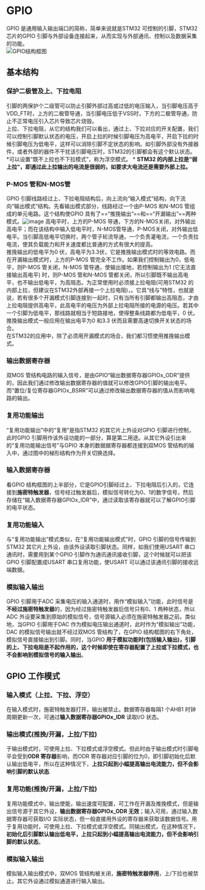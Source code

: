 # GPIO
GPIO 是通用输入输出端口的简称，简单来说就是STM32 可控制的引脚，STM32 芯片的GPIO 引脚与外部设备连接起来，从而实现与外部通讯、控制以及数据采集的功能。    
![GPIO结构框图](http://note.youdao.com/yws/public/resource/3bd5b0854dfbb54fdd612cf89dfacb2c/xmlnote/14F07A5536104EF88874DDD9F157F990/1885)  
## 基本结构
### 保护二极管及上、下拉电阻
引脚的两保护个二级管可以防止引脚外部过高或过低的电压输入，当引脚电压高于VDD_FT时，上方的二极管导通，当引脚电压低于VSS时，下方的二极管导通，防止不正常电压引入芯片导致芯片烧毁。   
上拉、下拉电阻，从它的结构我们可以看出，通过上、下拉对应的开关配置，我们可以控制引脚默认状态的电压，开启上拉的时候引脚电压为高电平，开启下拉的时候引脚电压为低电平，这样可以消除引脚不定状态的影响。如引脚外部没有外接器件，或者外部的器件不干扰该引脚电压时，STM32的引脚都会有这个默认状态。  
*可以设置“既不上拉也不下拉模式”，称为浮空模式。 * 
**STM32 的内部上拉是“弱上拉”，即通过此上拉输出的电流是很弱的，如要求大电流还是需要外部上拉。**
### P-MOS 管和N-MOS管
GPIO 引脚线路经过上、下拉电阻结构后，向上流向“输入模式”结构，向下流向“输出模式”结构。先看输出模式部分，线路经过一个由P-MOS 和N-MOS 管组成的单元电路。这个结构使GPIO 具有了==“推挽输出”==和==“开漏输出”==两种模式。![image](http://note.youdao.com/yws/public/resource/3bd5b0854dfbb54fdd612cf89dfacb2c/xmlnote/AD9984C74AFE45C5B068AB739C38B3D6/1906)
高电平时，上方的P-MOS 导通，下方的N-MOS关闭，对外输出高电平；而在该结构中输入低电平时，N-MOS管导通，P-MOS关闭，对外输出低电平。当引脚高低电平切换时，两个管子轮流导通，一个负责灌电流，一个负责拉电流，使其负载能力和开关速度都比普通的方式有很大的提高。     
推挽输出的低电平为0 伏，高电平为3.3伏，它是推挽输出模式时的等效电路。而在开漏输出模式时，上方的P-MOS 管完全不工作。如果我们控制输出为0，低电平，则P-MOS 管关闭，N-MOS 管导通，使输出接地，若控制输出为1 (它无法直接输出高电平) 时，则P-MOS 管和N-MOS 管都关闭，所以引脚既不输出高电平，也不输出低电平，为高阻态。为正常使用时必须接上拉电阻(可用STM32 的内部上拉，但建议在STM32外部再接一个上拉电阻)，。它具“线与”特性，也就是说，若有很多个开漏模式引脚连接到一起时，只有当所有引脚都输出高阻态，才由上拉电阻提供高电平，此高电平的电压为外部上拉电阻所接的电源的电压。若其中一个引脚为低电平，那线路就相当于短路接地，使得整条线路都为低电平，0 伏。推挽输出模式一般应用在输出电平为0 和3.3 伏而且需要高速切换开关状态的场合。  
在STM32的应用中，除了必须用开漏模式的场合，我们都习惯使用推挽输出模式。
### 输出数据寄存器    
双MOS 管结构电路的输入信号，是由GPIO“输出数据寄存器GPIOx_ODR”提供的，因此我们通过修改输出数据寄存器的值就可以修改GPIO引脚的输出电平。而“置位/复位寄存器GPIOx_BSRR”可以通过修改输出数据寄存器的值从而影响电路的输出。      
### 复用功能输出
“复用功能输出”中的“复用”是指STM32 的其它片上外设对GPIO 引脚进行控制，此时GPIO 引脚用作该外设功能的一部分，算是第二用途。从其它外设引出来的“复用功能输出信号”与GPIO 本身的数据据寄存器都连接到双MOS 管结构的输入中，通过图中的梯形结构作为开关切换选择。
### 输入数据寄存器
看GPIO 结构框图的上半部分，它是GPIO引脚经过上、下拉电阻后引入的，它连接到**施密特触发器**，信号经过触发器后，模拟信号转化为0、1的数字信号，然后存储在“输入数据寄存器GPIOx_IDR”中，通过读取该寄存器就可以了解GPIO引脚的电平状态。
### 复用功能输入
与“复用功能输出”模式类似，在“复用功能输出模式”时，GPIO 引脚的信号传输到STM32 其它片上外设，由该外设读取引脚状态。同样，如我们使用USART 串口通讯时，需要用到某个GPIO 引脚作为通讯通讯接收引脚，这个时候就可以把该GPIO 引脚配置成USART 串口复用功能，使USART 可以通过该通讯引脚的接收远端数据。
### 模拟输入输出
GPIO 引脚用于ADC 采集电压的输入通道时，用作“模拟输入”功能，此时信号是**不经过施密特触发器**的，因为经过施密特触发器后信号只有0、1 两种状态，所以ADC 外设要采集到原始的模拟信号，信号源输入必须在施密特触发器之前。类似地，当GPIO 引脚用于DAC 作为模拟电压输出通道时，此时作为“模拟输出”功能，DAC 的模拟信号输出就不经过双MOS 管结构了，在GPIO 结构框图的右下角处，模拟信号直接输出到引脚。同时，当GPIO **用于模拟功能时(包括输入输出)，引脚的上、下拉电阻是不起作用的，这个时候即使在寄存器配置了上拉或下拉模式，也不会影响到模拟信号的输入输出**。
## GPIO 工作模式
### 输入模式（上拉、下拉、浮空）
在输入模式时，施密特触发器打开，输出被禁止。数据寄存器每隔1 个AHB1 时钟周期更新一次，可通过**输入数据寄存器GPIOx_IDR** 读取I/O 状态。
### 输出模式(推挽/开漏，上拉/下拉) 
于输出模式时，可使用上拉、下拉模式或浮空模式。但此时由于输出模式时引脚电平会受到**ODR 寄存器**影响，而ODR 寄存器对应引脚的位为0，即引脚初始化后默认输出低电平，所以在这种情况下，**上拉只起到小幅提高输出电流能力，但不会影响引脚的默认状态**.
### 复用功能(推挽/开漏，上拉/下拉)
复用功能模式中，输出使能，输出速度可配置，可工作在开漏及推挽模式，但是输出信号源于其它外设，**输出数据寄存器GPIOx_ODR 无效**；输入可用，通过输入数据寄存器可获取I/O 实际状态，但一般直接用外设的寄存器来获取该数据信号。用于复用功能时，可使用上拉、下拉模式或浮空模式。同输出模式，在这种情况下，**初始化后引脚默认输出低电平，上拉只起到小幅提高输出电流能力，但不会影响引脚的默认状态**。
### 模拟输入输出
模拟输入输出模式中，双MOS 管结构被关闭，**施密特触发器停用**，上/下拉也被禁止。其它外设通过模拟通道进行输入输出。  
